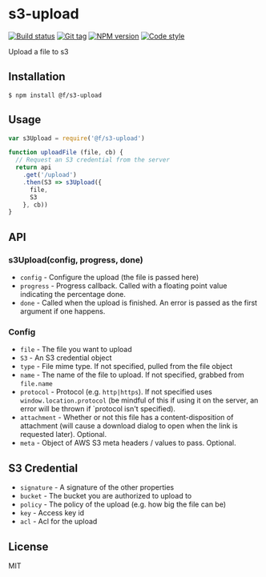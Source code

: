 
# s3-upload

[![Build status][travis-image]][travis-url]
[![Git tag][git-image]][git-url]
[![NPM version][npm-image]][npm-url]
[![Code style][standard-image]][standard-url]

Upload a file to s3

## Installation

    $ npm install @f/s3-upload

## Usage

```js
var s3Upload = require('@f/s3-upload')

function uploadFile (file, cb) {
  // Request an S3 credential from the server
  return api
    .get('/upload')
    .then(S3 => s3Upload({
      file,
      S3
    }, cb))
}
```

## API

### s3Upload(config, progress, done)

- `config` - Configure the upload (the file is passed here)
- `progress` - Progress callback. Called with a floating point value indicating the percentage done.
- `done` - Called when the upload is finished. An error is passed as the first argument if one happens.

### Config

  * `file` - The file you want to upload
  * `S3` - An S3 credential object
  * `type` - File mime type. If not specified, pulled from the file object
  * `name` - The name of the file to upload. If not specified, grabbed from `file.name`
  * `protocol` - Protocol (e.g. `http|https`). If not specified uses `window.location.protocol` (be mindful of this if using it on the server, an error will be thrown if `protocol isn't specified).
  * `attachment` - Whether or not this file has a content-disposition of attachment (will cause a download dialog to open when the link is requested later). Optional.
  * `meta` - Object of AWS S3 meta headers / values to pass. Optional.

## S3 Credential

  * `signature` - A signature of the other properties
  * `bucket` - The bucket you are authorized to upload to
  * `policy` - The policy of the upload (e.g. how big the file can be)
  * `key` - Access key id
  * `acl` - Acl for the upload

## License

MIT

[travis-image]: https://img.shields.io/travis/micro-js/s3-upload.svg?style=flat-square
[travis-url]: https://travis-ci.org/micro-js/s3-upload
[git-image]: https://img.shields.io/github/tag/micro-js/s3-upload.svg?style=flat-square
[git-url]: https://github.com/micro-js/s3-upload
[standard-image]: https://img.shields.io/badge/code%20style-standard-brightgreen.svg?style=flat-square
[standard-url]: https://github.com/feross/standard
[npm-image]: https://img.shields.io/npm/v/@f/s3-upload.svg?style=flat-square
[npm-url]: https://npmjs.org/package/@f/s3-upload
